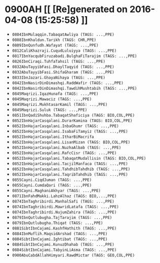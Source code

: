 # 0900AH [[ [Re]generated on 2016-04-08 (15:25:58) ]]

* `0804IbnMulaqqin.TabaqatAwliya (TAGS: ...,PPE)`
* `0808IbnKhaldun.Tarikh (TAGS: CHR,PPE)`
* `0809IbnQunfudh.Wafayat (TAGS: ...,PPE)`
* `0812CaliKhazraji.CuqudLuluiyya (TAGS: ...,PPE)`
* `0817IbnYacqubFiruzabadi.BulghaFiTarajim (TAGS: ...,PPE)`
* `0826IbnCiraqi.TuhfaTahsil (TAGS: ...,PPE)`
* `0832AbuTayyibFasi.DhaylTaqyid (TAGS: ...,PPE)`
* `0832AbuTayyibFasi.ShifaGharam (TAGS: ...,PPE)`
* `0833IbnJazari.GhayaNihaya (TAGS: ...,PPE)`
* `0842IbnNasirDinDimashqi.RaddWafir (TAGS: ...,PPE)`
* `0842IbnNasirDinDimashqi.TawdihMushtabih (TAGS: ...,PPE)`
* `0845Maqrizi.IqazHunafa (TAGS: ...,PPE)`
* `0845Maqrizi.Mawaciz (TAGS: ...,PPE)`
* `0845Maqrizi.MukhtasarKamil (TAGS: ...,PPE)`
* `0845Maqrizi.Suluk (TAGS: ...,PPE)`
* `0851IbnQadiShuhba.TabaqatShaficiya (TAGS: BIO,COL,PPE)`
* `0852IbnHajarCasqalani.DurarKamina (TAGS: BIO,COL,PPE)`
* `0852IbnHajarCasqalani.InbaGhumr (TAGS: ...,PPE)`
* `0852IbnHajarCasqalani.IsabaFiTamyiz (TAGS: ...,PPE)`
* `0852IbnHajarCasqalani.ItharBiMacrifa`
* `0852IbnHajarCasqalani.LisanMizan (TAGS: BIO,COL,PPE)`
* `0852IbnHajarCasqalani.NuzhaAlbab (TAGS: ...,PPE)`
* `0852IbnHajarCasqalani.RafcCisr (TAGS: ...,PPE)`
* `0852IbnHajarCasqalani.TabaqatMudallisin (TAGS: BIO,COL,PPE)`
* `0852IbnHajarCasqalani.TacjilManfaca (TAGS: ...,PPE)`
* `0852IbnHajarCasqalani.TahdhibTahdhib (TAGS: ...,PPE)`
* `0852IbnHajarCasqalani.TaqribTahdhib (TAGS: ...,PPE)`
* `0855Cayni.CiqdJuman (TAGS: ...,PPE)`
* `0855Cayni.CumdaQari (TAGS: ...,PPE)`
* `0855Cayni.MaghaniAkhyar (TAGS: ...,PPE)`
* `0871IbnFahdMakki.LahzAlhaz (TAGS: BIO,...,PPE)`
* `0874IbnTaghribirdi.ManhalSafi (TAGS: ...,PPE)`
* `0874IbnTaghribirdi.MawridLatafa (TAGS: ...,PPE)`
* `0874IbnTaghribirdi.NujumZahira (TAGS: ...,PPE)`
* `0879IbnQutlubugha.TajTarajim (TAGS: ...,PPE)`
* `0879IbnQutlubugha.Thiqat (TAGS: ...,PPE)`
* `0881SibtIbnCajami.KashfHathith (TAGS: ...,PPE)`
* `0884IbnMuflih.MaqsidArshad (TAGS: ...,PPE)`
* `0884SibtIbnCajami.Ightibat (TAGS: ...,PPE)`
* `0884SibtIbnCajami.KunuzDhahab (TAGS: ...,PPE)`
* `0884SibtIbnCajami.TabyinLiAsma (TAGS: ...,PPE)`
* `0900AbuCabdAllahHimyari.RawdMictar (TAGS: GEO,COL,PPE)`
